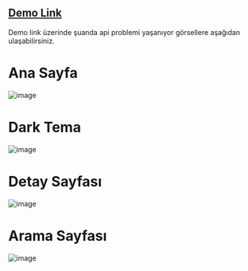 ##  [Demo Link](https://movie-app-next-js-six.vercel.app/)
 Demo link üzerinde şuanda api problemi yaşanıyor görsellere aşağıdan ulaşabilirsiniz.
# Ana Sayfa
![image](https://github.com/numansenlik/Movie-App-Next.js/assets/114310090/154ce615-961c-4001-a5e8-8eaf149c965c)
# Dark Tema
![image](https://github.com/numansenlik/Movie-App-Next.js/assets/114310090/e6761db7-844e-4ab5-af58-4036d92c8913)
# Detay Sayfası
![image](https://github.com/numansenlik/Movie-App-Next.js/assets/114310090/444c82d7-f4c1-4c0e-b9d2-2825dab5473f)
# Arama Sayfası
![image](https://github.com/numansenlik/Movie-App-Next.js/assets/114310090/4c5647c9-c63b-4559-b718-bed5075a6a53)

